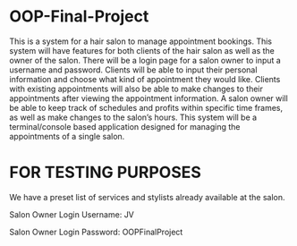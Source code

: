 # OOP-Final-Project

This is a system for a hair salon to manage appointment bookings. This system will have features for both clients of the hair salon as well as the owner of the salon. There will be a login page for a salon owner to input a username and password. Clients will be able to input their personal information and choose what kind of appointment they would like. Clients with existing appointments will also be able to make changes to their appointments after viewing the appointment information. A salon owner will be able to keep track of schedules and profits within specific time frames, as well as make changes to the salon’s hours. This system will be a terminal/console based application designed for managing the appointments of a single salon.

# FOR TESTING PURPOSES

We have a preset list of services and stylists already available at the salon.

Salon Owner Login Username: JV

Salon Owner Login Password: OOPFinalProject
